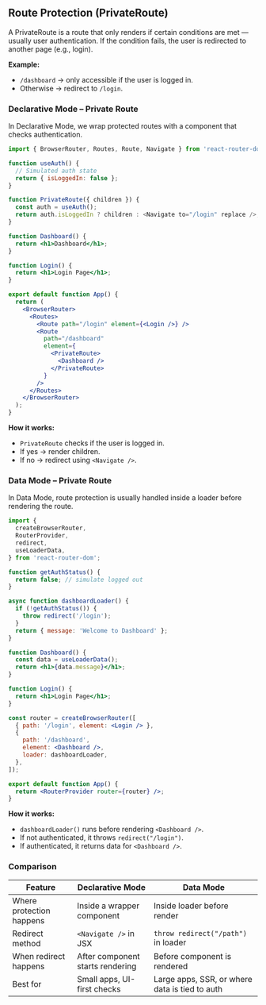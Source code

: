 ## Route Protection (PrivateRoute)

A PrivateRoute is a route that only renders if certain conditions are met — usually user authentication.
If the condition fails, the user is redirected to another page (e.g., login).

**Example:**

- `/dashboard` → only accessible if the user is logged in.
- Otherwise → redirect to `/login`.

### Declarative Mode – Private Route

In Declarative Mode, we wrap protected routes with a component that checks authentication.

```jsx
import { BrowserRouter, Routes, Route, Navigate } from 'react-router-dom';

function useAuth() {
  // Simulated auth state
  return { isLoggedIn: false };
}

function PrivateRoute({ children }) {
  const auth = useAuth();
  return auth.isLoggedIn ? children : <Navigate to="/login" replace />;
}

function Dashboard() {
  return <h1>Dashboard</h1>;
}

function Login() {
  return <h1>Login Page</h1>;
}

export default function App() {
  return (
    <BrowserRouter>
      <Routes>
        <Route path="/login" element={<Login />} />
        <Route
          path="/dashboard"
          element={
            <PrivateRoute>
              <Dashboard />
            </PrivateRoute>
          }
        />
      </Routes>
    </BrowserRouter>
  );
}
```

**How it works:**

- `PrivateRoute` checks if the user is logged in.
- If yes → render children.
- If no → redirect using `<Navigate />`.

### Data Mode – Private Route

In Data Mode, route protection is usually handled inside a loader before rendering the route.

```jsx
import {
  createBrowserRouter,
  RouterProvider,
  redirect,
  useLoaderData,
} from 'react-router-dom';

function getAuthStatus() {
  return false; // simulate logged out
}

async function dashboardLoader() {
  if (!getAuthStatus()) {
    throw redirect('/login');
  }
  return { message: 'Welcome to Dashboard' };
}

function Dashboard() {
  const data = useLoaderData();
  return <h1>{data.message}</h1>;
}

function Login() {
  return <h1>Login Page</h1>;
}

const router = createBrowserRouter([
  { path: '/login', element: <Login /> },
  {
    path: '/dashboard',
    element: <Dashboard />,
    loader: dashboardLoader,
  },
]);

export default function App() {
  return <RouterProvider router={router} />;
}
```

**How it works:**

- `dashboardLoader()` runs before rendering `<Dashboard />`.
- If not authenticated, it throws `redirect("/login")`.
- If authenticated, it returns data for `<Dashboard />`.

### Comparison

| Feature                  | Declarative Mode                 | Data Mode                                      |
| ------------------------ | -------------------------------- | ---------------------------------------------- |
| Where protection happens | Inside a wrapper component       | Inside loader before render                    |
| Redirect method          | `<Navigate />` in JSX            | `throw redirect("/path")` in loader            |
| When redirect happens    | After component starts rendering | Before component is rendered                   |
| Best for                 | Small apps, UI-first checks      | Large apps, SSR, or where data is tied to auth |
